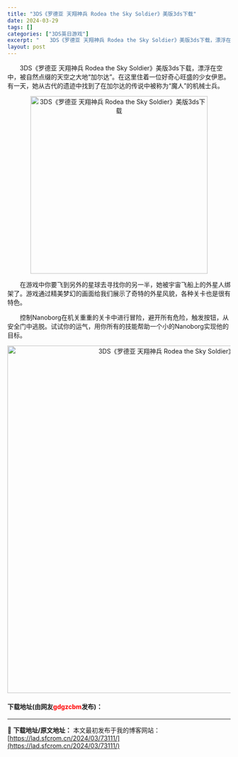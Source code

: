 ```yaml
---
title: "3DS《罗德亚 天翔神兵 Rodea the Sky Soldier》美版3ds下载"
date: 2024-03-29
tags: []
categories: ["3DS英日游戏"]
excerpt: "　　3DS《罗德亚 天翔神兵 Rodea the Sky Soldier》美版3ds下载，漂浮在空中，被自然点缀的天空之大地&ldquo;加尔达&rdquo;。在这里住着一位好奇心旺盛的少女伊恩。有一天，她从古代的遗迹中找到了在加尔达的传说中被称为&ldquo;魔人&rdquo;的机械士兵。 　　在&hellip;"
layout: post
---
```


 <p>　　3DS《罗德亚 天翔神兵 Rodea the Sky Soldier》美版3ds下载，漂浮在空中，被自然点缀的天空之大地&ldquo;加尔达&rdquo;。在这里住着一位好奇心旺盛的少女伊恩。有一天，她从古代的遗迹中找到了在加尔达的传说中被称为&ldquo;魔人&rdquo;的机械士兵。</p> <p align="center"><img align="" border="0" src="https://lad.sfcrom.cn/wp-content/uploads/2024/03/20240329_66062f2cd053d.jpg" width="400" alt="3DS《罗德亚 天翔神兵 Rodea the Sky Soldier》美版3ds下载" /></p> <p>　　在游戏中你要飞到另外的星球去寻找你的另一半，她被宇宙飞船上的外星人绑架了。游戏通过精美梦幻的画面给我们展示了奇特的外星风貌，各种关卡也是很有特色。</p> <p>　　控制Nanoborg在机关重重的关卡中进行冒险，避开所有危险，触发按钮，从安全门中逃脱。试试你的运气，用你所有的技能帮助一个小的Nanoborg实现他的目标。</p> <p align="center"><img align="" border="0" src="https://lad.sfcrom.cn/wp-content/uploads/2024/03/20240329_66062f2e6d99b.png" width="783" alt="3DS《罗德亚 天翔神兵 Rodea the Sky Soldier》美版3ds下载" /></p> <p><h4>下载地址(由网友<font color="red">gdgzcbm</font>发布)：</h4></p> 

---
📖 **下载地址/原文地址：** 本文最初发布于我的博客网站：[https://lad.sfcrom.cn/2024/03/73111/](https://lad.sfcrom.cn/2024/03/73111/)
